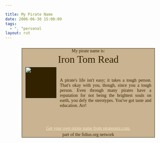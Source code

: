 ```yaml
---

title: My Pirate Name
date: 2006-06-30 15:00:09
tags:
  - ", "personal
layout: rut
---
```


<div style="position:relative; border-width:1px; border-color:332200; border-style: solid; background-color:c9b390; padding:0 10px; width:400px; text-align:center; font-family:serif; left:50%; margin:25px 0 25px -200px; color:332200;">
  <div>
    My pirate name is:
    </div>
  <div style="font-size:32px;">
    Iron Tom Read    </div>
  <img src="http://www.piratequiz.com/flag.gif" style="top:5px; position:relative; display:block; width:100px; background-color:332200;"  />
  <div style="left:110px; top:-60px; width:290px; position:relative; text-align: justify;">
    A pirate's life isn't easy; it takes a tough person. That's okay with you, though, since you a tough person. Even through many pirates have a reputation for not being the brightest souls on earth, you defy the sterotypes. You've got taste and education.    Arr!
    </div>
  <a href="http://www.piratequiz.com/" style="position:absolute; width:100%; left:0px; bottom:20px; color:f8eecc;">Get your own pirate name from piratequiz.com.</a><br  />part of the fidius.org network
  </div>


